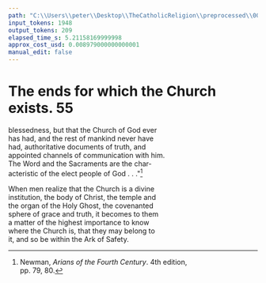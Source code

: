 ```yaml
---
path: "C:\\Users\\peter\\Desktop\\TheCatholicReligion\\preprocessed\\00075.jpg"
input_tokens: 1948
output_tokens: 209
elapsed_time_s: 5.21158169999998
approx_cost_usd: 0.008979000000000001
manual_edit: false
---
```

# The ends for which the Church exists. 55

blessedness, but that the Church of God ever  
has had, and the rest of mankind never have  
had, authoritative documents of truth, and  
appointed channels of communication with him.  
The Word and the Sacraments are the char-  
acteristic of the elect people of God . . ."[^1]

When men realize that the Church is a divine  
institution, the body of Christ, the temple and  
the organ of the Holy Ghost, the covenanted  
sphere of grace and truth, it becomes to them  
a matter of the highest importance to know  
where the Church is, that they may belong to  
it, and so be within the Ark of Safety.

[^1]: Newman, *Arians of the Fourth Century*. 4th edition,  
pp. 79, 80.
